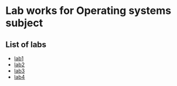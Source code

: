 # Lab works for Operating systems subject
## List of labs
- [lab1](lab1/)
- [lab2](lab2/)
- [lab3](lab3/)
- [lab4](lab4/)
